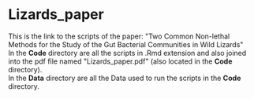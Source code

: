 # Lizards_paper



This is the link to the scripts of the paper: "Two Common Non-lethal Methods for the Study of the Gut Bacterial Communities in Wild Lizards"
\
In the **Code** directory are all the scripts in .Rmd extension and also joined into the pdf file named "Lizards_paper.pdf" (also located in the **Code** directory).
\
In the **Data** directory are all the Data used to run the scripts in the **Code** directory.
